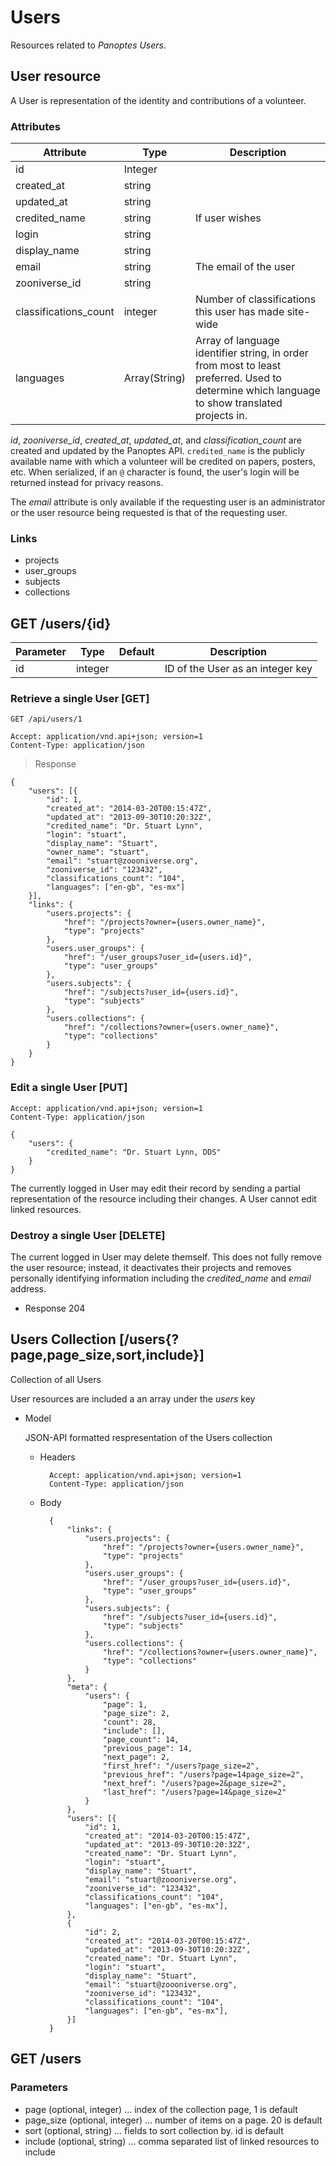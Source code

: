 # Users

Resources related to _Panoptes Users_.

## User resource

A User is representation of the identity and contributions of a volunteer.

### Attributes

Attribute | Type | Description
--------- | ---- | -----------
id | Integer |
created_at | string |
updated_at | string |
credited_name | string | If user wishes
login | string |
display_name | string |
email | string | The email of the user
zooniverse_id | string
classifications_count | integer | Number of classifications this user has made site-wide
languages | Array(String) | Array of language identifier string, in order from most to least preferred. Used to determine which language to show translated projects in.

*id*, *zooniverse_id*, *created_at*, *updated_at*, and *classification_count*
 are created and updated by the Panoptes API. `credited_name` is the publicly
 available name with which a volunteer will be credited on papers, posters, etc.
 When serialized, if an `@` character is found, the user's login will be
 returned instead for privacy reasons.

The *email* attribute is only available if the requesting user is an
administrator or the user resource being requested is that of the
requesting user.

### Links

- projects
- user_groups
- subjects
- collections

## GET /users/{id}

Parameter | Type | Default | Description
--------- | ---- | ------- | -----------
id | integer | | ID of the User as an integer key

### Retrieve a single User [GET]
```http
GET /api/users/1

Accept: application/vnd.api+json; version=1
Content-Type: application/json
```

> Response

```http
{
    "users": [{
        "id": 1,
        "created_at": "2014-03-20T00:15:47Z",
        "updated_at": "2013-09-30T10:20:32Z",
        "credited_name": "Dr. Stuart Lynn",
        "login": "stuart",
        "display_name": "Stuart",
        "owner_name": "stuart",
        "email": "stuart@zoooniverse.org",
        "zooniverse_id": "123432",
        "classifications_count": "104",
        "languages": ["en-gb", "es-mx"]
    }],
    "links": {
        "users.projects": {
            "href": "/projects?owner={users.owner_name}",
            "type": "projects"
        },
        "users.user_groups": {
            "href": "/user_groups?user_id={users.id}",
            "type": "user_groups"
        },
        "users.subjects": {
            "href": "/subjects?user_id={users.id}",
            "type": "subjects"
        },
        "users.collections": {
            "href": "/collections?owner={users.owner_name}",
            "type": "collections"
        }
    }
}
```

### Edit a single User [PUT]

```http
Accept: application/vnd.api+json; version=1
Content-Type: application/json

{
    "users": {
        "credited_name": "Dr. Stuart Lynn, DDS"
    }
}
```

The currently logged in User may edit their record by sending a
partial representation of the resource including their changes. A User
cannot edit linked resources.

### Destroy a single User [DELETE]
The current logged in User may delete themself. This does not fully
remove the user resource; instead, it deactivates their projects
and removes personally identifying information including the
*credited_name* and *email* address.

+ Response 204

## Users Collection [/users{?page,page_size,sort,include}]
Collection of all Users


User resources are included a an array under the _users_ key

+ Model

    JSON-API formatted respresentation of the Users collection

    + Headers

            Accept: application/vnd.api+json; version=1
            Content-Type: application/json

    + Body

            {
                "links": {
                    "users.projects": {
                        "href": "/projects?owner={users.owner_name}",
                        "type": "projects"
                    },
                    "users.user_groups": {
                        "href": "/user_groups?user_id={users.id}",
                        "type": "user_groups"
                    },
                    "users.subjects": {
                        "href": "/subjects?user_id={users.id}",
                        "type": "subjects"
                    },
                    "users.collections": {
                        "href": "/collections?owner={users.owner_name}",
                        "type": "collections"
                    }
                },
                "meta": {
                    "users": {
                        "page": 1,
                        "page_size": 2,
                        "count": 28,
                        "include": [],
                        "page_count": 14,
                        "previous_page": 14,
                        "next_page": 2,
                        "first_href": "/users?page_size=2",
                        "previous_href": "/users?page=14page_size=2",
                        "next_href": "/users?page=2&page_size=2",
                        "last_href": "/users?page=14&page_size=2"
                    }
                },
                "users": [{
                    "id": 1,
                    "created_at": "2014-03-20T00:15:47Z",
                    "updated_at": "2013-09-30T10:20:32Z",
                    "created_name": "Dr. Stuart Lynn",
                    "login": "stuart",
                    "display_name": "Stuart",
                    "email": "stuart@zoooniverse.org",
                    "zooniverse_id": "123432",
                    "classifications_count": "104",
                    "languages": ["en-gb", "es-mx"],
                },
                {
                    "id": 2,
                    "created_at": "2014-03-20T00:15:47Z",
                    "updated_at": "2013-09-30T10:20:32Z",
                    "created_name": "Dr. Stuart Lynn",
                    "login": "stuart",
                    "display_name": "Stuart",
                    "email": "stuart@zoooniverse.org",
                    "zooniverse_id": "123432",
                    "classifications_count": "104",
                    "languages": ["en-gb", "es-mx"],
                }]
            }

## GET /users

### Parameters

+ page (optional, integer) ... index of the collection page, 1 is default
+ page_size (optional, integer) ... number of items on a page. 20 is default
+ sort (optional, string) ... fields to sort collection by. id is default
+ include (optional, string) ... comma separated list of linked resources to include

